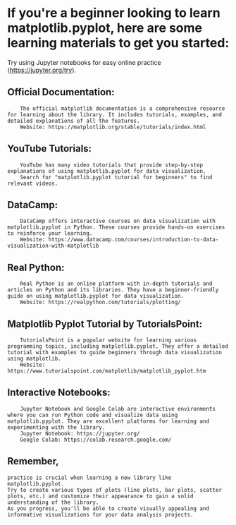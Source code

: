 # If you're a beginner looking to learn matplotlib.pyplot, here are some learning materials to get you started:
   Try using Jupyter notebooks for easy online practice (https://jupyter.org/try).
   
   ## Official Documentation:
        The official matplotlib documentation is a comprehensive resource for learning about the library. It includes tutorials, examples, and detailed explanations of all the features.
        Website: https://matplotlib.org/stable/tutorials/index.html

  ## YouTube Tutorials:
        YouTube has many video tutorials that provide step-by-step explanations of using matplotlib.pyplot for data visualization.
        Search for "matplotlib.pyplot tutorial for beginners" to find relevant videos.

  ## DataCamp:
        DataCamp offers interactive courses on data visualization with matplotlib.pyplot in Python. These courses provide hands-on exercises to reinforce your learning.
        Website: https://www.datacamp.com/courses/introduction-to-data-visualization-with-matplotlib

  ## Real Python:
        Real Python is an online platform with in-depth tutorials and articles on Python and its libraries. They have a beginner-friendly guide on using matplotlib.pyplot for data visualization.
        Website: https://realpython.com/tutorials/plotting/

  ## Matplotlib Pyplot Tutorial by TutorialsPoint:
        TutorialsPoint is a popular website for learning various programming topics, including matplotlib.pyplot. They offer a detailed tutorial with examples to guide beginners through data visualization using matplotlib.
        Website: https://www.tutorialspoint.com/matplotlib/matplotlib_pyplot.htm

  ## Interactive Notebooks:
        Jupyter Notebook and Google Colab are interactive environments where you can run Python code and visualize data using matplotlib.pyplot. They are excellent platforms for learning and experimenting with the library.
        Jupyter Notebook: https://jupyter.org/
        Google Colab: https://colab.research.google.com/

## Remember, 
    practice is crucial when learning a new library like matplotlib.pyplot. 
    Try to create various types of plots (line plots, bar plots, scatter plots, etc.) and customize their appearance to gain a solid understanding of the library. 
    As you progress, you'll be able to create visually appealing and informative visualizations for your data analysis projects.
